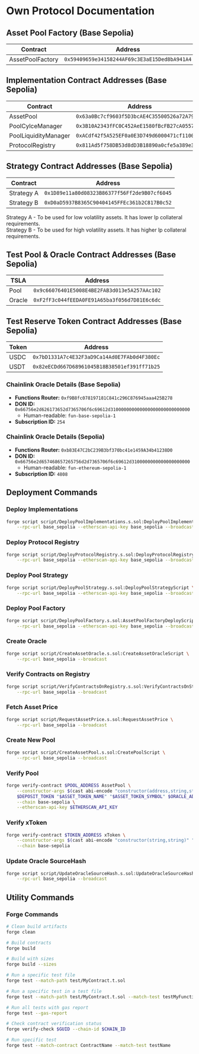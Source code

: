 # Own Protocol Documentation

## Asset Pool Factory (Base Sepolia)

| Contract         | Address                                      |
| ---------------- | -------------------------------------------- |
| AssetPoolFactory | `0x59409659e34158244AF69c3E3aE15Ded8bA941A4` |

## Implementation Contract Addresses (Base Sepolia)

| Contract             | Address                                      |
| -------------------- | -------------------------------------------- |
| AssetPool            | `0x63a0Bc7cf9603f5D3bcAE4C35500526a72A790AE` |
| PoolCylceManager     | `0x3B10A2343fFC0C452AeE1580fBcFB27cA05572f1` |
| PoolLiquidityManager | `0xACdf42f5A525EF0a0E3D749d6000471cf1100a81` |
| ProtocolRegistry     | `0x811Ad5f758DB53d8dD3B18890a0cfe5a389e3C72` |

## Strategy Contract Addresses (Base Sepolia)

| Contract   | Address                                      |
| ---------- | -------------------------------------------- |
| Strategy A | `0x1D89e11a80d08323B86377f56Ff2de9B07cf6045` |
| Strategy B | `0xD0aD5937B8365C90404145FFEc361b2C817B0c52` |

Strategy A - To be used for low volatility assets. It has lower lp collateral requirements.  
Strategy B - To be used for high volatility assets. It has higher lp collateral requirements.

## Test Pool & Oracle Contract Addresses (Base Sepolia)

| TSLA   | Address                                      |
| ------ | -------------------------------------------- |
| Pool   | `0x9c66076401E5008E4BE2FAB3d013e5A257AAc102` |
| Oracle | `0xF2fF3c044fEEDA0FE91A65ba3f056d7D81E6c6dc` |

## Test Reserve Token Contract Addresses (Base Sepolia)

| Token | Address                                      |
| ----- | -------------------------------------------- |
| USDC  | `0x7bD1331A7c4E32F3aD9Ca14Ad0E7FAb0d4F380Ec` |
| USDT  | `0x82eECDd667D68961045B18B38501ef391ff71b25` |

### Chainlink Oracle Details (Base Sepolia)

- **Functions Router:** `0xf9B8fc078197181C841c296C876945aaa425B278`
- **DON ID:** `0x66756e2d626173652d7365706f6c69612d310000000000000000000000000000`
  - Human-readable: `fun-base-sepolia-1`
- **Subscription ID:** `254`

### Chainlink Oracle Details (Sepolia)

- **Functions Router:** `0xb83E47C2bC239B3bf370bc41e1459A34b41238D0`
- **DON ID:** `0x66756e2d657468657265756d2d7365706f6c69612d3100000000000000000000`
  - Human-readable: `fun-ethereum-sepolia-1`
- **Subscription ID:** `4808`

## Deployment Commands

### Deploy Implementations

```bash
forge script script/DeployPoolImplementations.s.sol:DeployPoolImplementations \
    --rpc-url base_sepolia --etherscan-api-key base_sepolia --broadcast --verify
```

### Deploy Protocol Registry

```bash
forge script script/DeployProtocolRegistry.s.sol:DeployProtocolRegistryScript \
    --rpc-url base_sepolia --etherscan-api-key base_sepolia --broadcast --verify
```

### Deploy Pool Strategy

```bash
forge script script/DeployPoolStrategy.s.sol:DeployPoolStrategyScript \
    --rpc-url base_sepolia --etherscan-api-key base_sepolia --broadcast --verify
```

### Deploy Pool Factory

```bash
forge script script/DeployPoolFactory.s.sol:AssetPoolFactoryDeployScript \
    --rpc-url base_sepolia --etherscan-api-key base_sepolia --broadcast --verify
```

### Create Oracle

```bash
forge script script/CreateAssetOracle.s.sol:CreateAssetOracleScript \
    --rpc-url base_sepolia --broadcast
```

### Verify Contracts on Registry

```bash
forge script script/VerifyContractsOnRegistry.s.sol:VerifyContractsOnStrategyScript \
    --rpc-url base_sepolia --broadcast
```

### Fetch Asset Price

```bash
forge script script/RequestAssetPrice.s.sol:RequestAssetPrice \
    --rpc-url base_sepolia --broadcast
```

### Create New Pool

```bash
forge script script/CreateAssetPool.s.sol:CreatePoolScript \
    --rpc-url base_sepolia --broadcast
```

### Verify Pool

```bash
forge verify-contract $POOL_ADDRESS AssetPool \
    --constructor-args $(cast abi-encode "constructor(address,string,string,address,address,uint256,uint256,address)" \
    $DEPOSIT_TOKEN "$ASSET_TOKEN_NAME" "$ASSET_TOKEN_SYMBOL" $ORACLE_ADDRESS $LP_REGISTRY $CYCLE_PERIOD $REBALANCE_PERIOD $OWNER) \
    --chain base-sepolia \
    --etherscan-api-key $ETHERSCAN_API_KEY
```

### Verify xToken

```bash
forge verify-contract $TOKEN_ADDRESS xToken \
    --constructor-args $(cast abi-encode "constructor(string,string)" "$ASSET_TOKEN_NAME" "$ASSET_TOKEN_SYMBOL") \
    --chain base-sepolia
```

### Update Oracle SourceHash

```bash
forge script script/UpdateOracleSourceHash.s.sol:UpdateOracleSourceHashScript \
    --rpc-url base_sepolia --broadcast
```

## Utility Commands

### Forge Commands

```bash
# Clean build artifacts
forge clean

# Build contracts
forge build

# Build with sizes
forge build --sizes

# Run a specific test file
forge test --match-path test/MyContract.t.sol

# Run a specific test in a test file
forge test --match-path test/MyContract.t.sol --match-test testMyFunction

# Run all tests with gas report
forge test --gas-report

# Check contract verification status
forge verify-check $GUID --chain-id $CHAIN_ID

# Run specific test
forge test --match-contract ContractName --match-test testName
```
